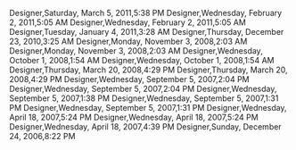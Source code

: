 ﻿Designer,Saturday, March 5, 2011,5:38 PMDesigner,Wednesday, February 2, 2011,5:05 AMDesigner,Wednesday, February 2, 2011,5:05 AMDesigner,Tuesday, January 4, 2011,3:28 AMDesigner,Thursday, December 23, 2010,3:25 AMDesigner,Monday, November 3, 2008,2:03 AMDesigner,Monday, November 3, 2008,2:03 AMDesigner,Wednesday, October 1, 2008,1:54 AMDesigner,Wednesday, October 1, 2008,1:54 AMDesigner,Thursday, March 20, 2008,4:29 PMDesigner,Thursday, March 20, 2008,4:29 PMDesigner,Wednesday, September 5, 2007,2:04 PMDesigner,Wednesday, September 5, 2007,2:04 PMDesigner,Wednesday, September 5, 2007,1:38 PMDesigner,Wednesday, September 5, 2007,1:31 PMDesigner,Wednesday, September 5, 2007,1:31 PMDesigner,Wednesday, April 18, 2007,5:24 PMDesigner,Wednesday, April 18, 2007,5:24 PMDesigner,Wednesday, April 18, 2007,4:39 PMDesigner,Sunday, December 24, 2006,8:22 PM
